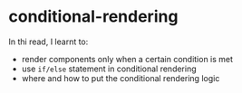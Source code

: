 # conditional-rendering

In thi read, I learnt to: 
- render components only when a certain condition is met
- use `if/else` statement in  conditional rendering
- where and how to put the conditional rendering logic